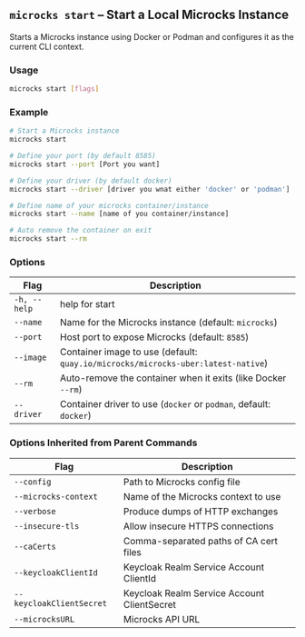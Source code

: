 ## `microcks start` – Start a Local Microcks Instance
Starts a Microcks instance using Docker or Podman and configures it as the current CLI context.

### Usage
```bash
microcks start [flags]
```

### Example
```bash
# Start a Microcks instance
microcks start

# Define your port (by default 8585)
microcks start --port [Port you want]

# Define your driver (by default docker)
microcks start --driver [driver you wnat either 'docker' or 'podman']

# Define name of your microcks container/instance
microcks start --name [name of you container/instance]

# Auto remove the container on exit
microcks start --rm
```

### Options
| Flag        | Description                                                                      |
| ----------- | -------------------------------------------------------------------------------- |
| `-h, --help`| help for start                                                                   |
| `--name`    | Name for the Microcks instance (default: `microcks`)                             |
| `--port`    | Host port to expose Microcks (default: `8585`)                                   |
| `--image`   | Container image to use (default: `quay.io/microcks/microcks-uber:latest-native`) |
| `--rm`      | Auto-remove the container when it exits (like Docker `--rm`)                     |
| `--driver`  | Container driver to use (`docker` or `podman`, default: `docker`)                |

### Options Inherited from Parent Commands
| Flag                     | Description                                 |
| ------------------------ | ------------------------------------------- |
| `--config`               | Path to Microcks config file                |
| `--microcks-context`     | Name of the Microcks context to use         |
| `--verbose`              | Produce dumps of HTTP exchanges             |
| `--insecure-tls`         | Allow insecure HTTPS connections            |
| `--caCerts`              | Comma-separated paths of CA cert files      |
| `--keycloakClientId`     | Keycloak Realm Service Account ClientId     |
| `--keycloakClientSecret` | Keycloak Realm Service Account ClientSecret |
| `--microcksURL`          | Microcks API URL                            |

